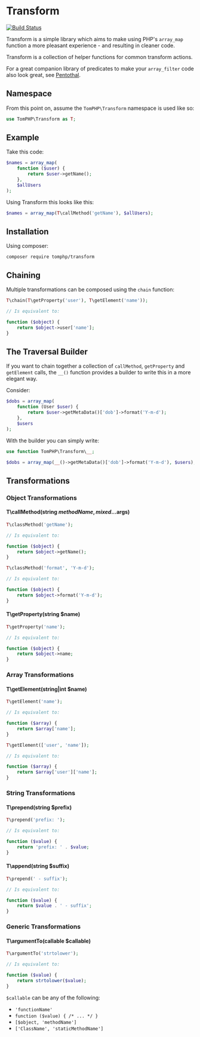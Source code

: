 # Transform

[![Build Status](https://travis-ci.org/tomphp/php-transform.svg?branch=master)](https://travis-ci.org/tomphp/php-transform)

Transform is a simple library which aims to make using PHP's `array_map`
function a more pleasant experience - and resulting in cleaner code.

Transform is a collection of helper functions for common transform actions.

For a great companion library of predicates to make your `array_filter` code also look great, see [Pentothal](https://github.com/Giuseppe-Mazzapica/Pentothal).

## Namespace

From this point on, assume the `TomPHP\Transform` namespace is used like so:

```php
use TomPHP\Transform as T;
```

## Example

Take this code:

```php
$names = array_map(
    function ($user) {
        return $user->getName();
    },
    $allUsers
);
```

Using Transform this looks like this:

```php
$names = array_map(T\callMethod('getName'), $allUsers);
```

## Installation

Using composer:

`composer require tomphp/transform`

## Chaining

Multiple transformations can be composed using the `chain` function:

```php
T\chain(T\getProperty('user'), T\getElement('name'));

// Is equivalent to:

function ($object) {
    return $object->user['name'];
}

```

## The Traversal Builder

If you want to chain together a collection of `callMethod`, `getProperty` and
`getElement` calls, the `__()` function provides a builder to write this in
a more elegant way.

Consider:

```php
$dobs = array_map(
    function (User $user) {
        return $user->getMetaData()['dob']->format('Y-m-d');
    },
    $users
);
```

With the builder you can simply write:

```php
use function TomPHP\Transform\__;

$dobs = array_map(__()->getMetaData()['dob']->format('Y-m-d'), $users);
```

## Transformations

### Object Transformations

#### T\callMethod(string $methodName, mixed ...$args)

```php
T\classMethod('getName');

// Is equivalent to:

function ($object) {
    return $object->getName();
}
```

```php
T\classMethod('format', 'Y-m-d');

// Is equivalent to:

function ($object) {
    return $object->format('Y-m-d');
}
```

#### T\getProperty(string $name)

```php
T\getProperty('name');

// Is equivalent to:

function ($object) {
    return $object->name;
}
```

### Array Transformations

#### T\getElement(string|int $name)

```php
T\getElement('name');

// Is equivalent to:

function ($array) {
    return $array['name'];
}
```

```php
T\getElement(['user', 'name']);

// Is equivalent to:

function ($array) {
    return $array['user']['name'];
}
```

### String Transformations

#### T\prepend(string $prefix)

```php
T\prepend('prefix: ');

// Is equivalent to:

function ($value) {
    return 'prefix: ' . $value;
}
```

#### T\append(string $suffix)

```php
T\prepend(' - suffix');

// Is equivalent to:

function ($value) {
    return $value . ' - suffix';
}
```

### Generic Transformations

#### T\argumentTo(callable $callable)

```php
T\argumentTo('strtolower');

// Is equivalent to:

function ($value) {
    return strtolower($value);
}
```

`$callable` can be any of the following:

* `'functionName'`
* `function ($value) { /* ... */ }`
* `[$object, 'methodName']`
* `['ClassName', 'staticMethodName']`
